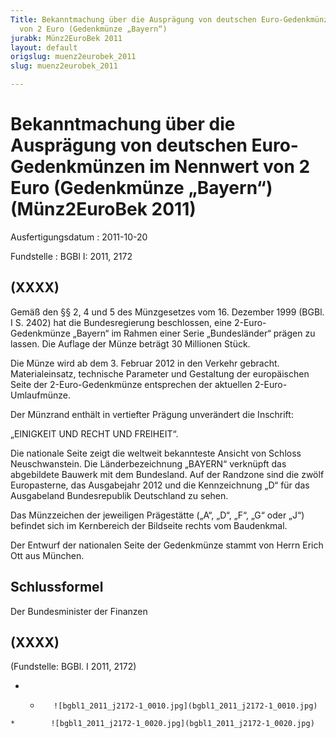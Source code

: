 ```yaml
---
Title: Bekanntmachung über die Ausprägung von deutschen Euro-Gedenkmünzen im Nennwert
  von 2 Euro (Gedenkmünze „Bayern“)
jurabk: Münz2EuroBek 2011
layout: default
origslug: muenz2eurobek_2011
slug: muenz2eurobek_2011

---
```


# Bekanntmachung über die Ausprägung von deutschen Euro-Gedenkmünzen im Nennwert von 2 Euro (Gedenkmünze „Bayern“) (Münz2EuroBek 2011)

Ausfertigungsdatum
:   2011-10-20

Fundstelle
:   BGBl I: 2011, 2172


## (XXXX)

Gemäß den §§ 2, 4 und 5 des Münzgesetzes vom 16. Dezember 1999 (BGBl.
I S. 2402) hat die Bundesregierung beschlossen, eine 2-Euro-
Gedenkmünze „Bayern“ im Rahmen einer Serie „Bundesländer“ prägen zu
lassen. Die Auflage der Münze beträgt 30 Millionen Stück.

Die Münze wird ab dem 3. Februar 2012 in den Verkehr gebracht.
Materialeinsatz, technische Parameter und Gestaltung der europäischen
Seite der 2-Euro-Gedenkmünze entsprechen der aktuellen 2-Euro-
Umlaufmünze.

Der Münzrand enthält in vertiefter Prägung unverändert die Inschrift:

„EINIGKEIT UND RECHT UND FREIHEIT“.

Die nationale Seite zeigt die weltweit bekannteste Ansicht von Schloss
Neuschwanstein. Die Länderbezeichnung „BAYERN“ verknüpft das
abgebildete Bauwerk mit dem Bundesland. Auf der Randzone sind die
zwölf Europasterne, das Ausgabejahr 2012 und die Kennzeichnung „D“ für
das Ausgabeland Bundesrepublik Deutschland zu sehen.

Das Münzzeichen der jeweiligen Prägestätte („A“, „D“, „F“, „G“ oder
„J“) befindet sich im Kernbereich der Bildseite rechts vom Baudenkmal.

Der Entwurf der nationalen Seite der Gedenkmünze stammt von Herrn
Erich Ott aus München.


## Schlussformel

Der Bundesminister der Finanzen


## (XXXX)

(Fundstelle: BGBl. I 2011, 2172)


*    *        ![bgbl1_2011_j2172-1_0010.jpg](bgbl1_2011_j2172-1_0010.jpg)
    *        ![bgbl1_2011_j2172-1_0020.jpg](bgbl1_2011_j2172-1_0020.jpg)


